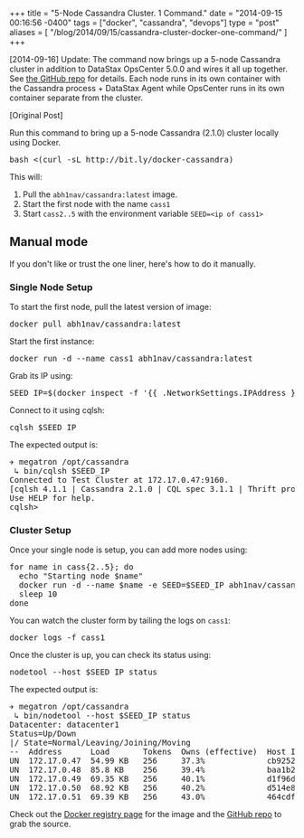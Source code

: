 +++
title = "5-Node Cassandra Cluster. 1 Command."
date = "2014-09-15 00:16:56 -0400"
tags = ["docker", "cassandra", "devops"]
type = "post"
aliases = [
  "/blog/2014/09/15/cassandra-cluster-docker-one-command/"
]
+++

[2014-09-16] Update: The command now brings up a 5-node Cassandra cluster in addition to DataStax OpsCenter 5.0.0 and wires it all up together. See [the GitHub repo](http://github.com/abh1nav/cassandra) for details. Each node runs in its own container with the Cassandra process + DataStax Agent while OpsCenter runs in its own container separate from the cluster.

[Original Post]

Run this command to bring up a 5-node Cassandra (2.1.0) cluster locally using Docker.<!--more-->
<pre>
bash <(curl -sL http://bit.ly/docker-cassandra)
</pre>
  
This will:  
1. Pull the `abh1nav/cassandra:latest` image.  
2. Start the first node with the name `cass1`  
3. Start `cass2..5` with the environment variable `SEED=<ip of cass1>`  
 
## Manual mode

If you don't like or trust the one liner, here's how to do it manually.

### Single Node Setup
To start the first node, pull the latest version of image:
<pre>
docker pull abh1nav/cassandra:latest
</pre>
  
Start the first instance:
<pre>
docker run -d --name cass1 abh1nav/cassandra:latest
</pre>
  
Grab its IP using:
  
<pre>
SEED_IP=$(docker inspect -f '{{ .NetworkSettings.IPAddress }}' cass1)
</pre>
  
Connect to it using cqlsh:  
<pre>
cqlsh $SEED_IP
</pre>

The expected output is:
<pre>
✈ megatron /opt/cassandra
 ↳ bin/cqlsh $SEED_IP
Connected to Test Cluster at 172.17.0.47:9160.
[cqlsh 4.1.1 | Cassandra 2.1.0 | CQL spec 3.1.1 | Thrift protocol 19.39.0]
Use HELP for help.
cqlsh>
</pre>

### Cluster Setup
Once your single node is setup, you can add more nodes using:
<pre>
for name in cass{2..5}; do
  echo "Starting node $name"
  docker run -d --name $name -e SEED=$SEED_IP abh1nav/cassandra:latest
  sleep 10
done
</pre>
You can watch the cluster form by tailing the logs on `cass1`:
<pre>
docker logs -f cass1
</pre>
Once the cluster is up, you can check its status using:
<pre>
nodetool --host $SEED_IP status
</pre>
The expected output is:
<pre>
✈ megatron /opt/cassandra
 ↳ bin/nodetool --host $SEED_IP status
Datacenter: datacenter1
Status=Up/Down
|/ State=Normal/Leaving/Joining/Moving
--  Address      Load       Tokens  Owns (effective)  Host ID                               Rack
UN  172.17.0.47  54.99 KB   256     37.3%             cb925207-ff79-4d1e-84ce-ac6c59353df4  rack1
UN  172.17.0.48  85.8 KB    256     39.4%             baa1b2c1-8f51-4e20-9c33-44cb5f45a4c0  rack1
UN  172.17.0.49  69.35 KB   256     40.1%             d1f96d59-c084-4ba3-a717-4269098cc854  rack1
UN  172.17.0.50  68.92 KB   256     40.2%             d514e844-e07a-4896-ace8-a0b43e25d6fc  rack1
UN  172.17.0.51  69.39 KB   256     43.0%             464cdf00-39e3-4efe-8a9f-83fc5ba839c9  rack1
</pre>

Check out the [Docker registry page](https://registry.hub.docker.com/u/abh1nav/cassandra/) for the image and the [GitHub repo](https://github.com/abh1nav/cassandra) to grab the source.